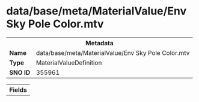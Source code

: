 <h1>data/base/meta/MaterialValue/Env Sky Pole Color.mtv</h1><table><tr><th colspan="100%">Metadata</th></tr><tr><td><b>Name</b></td><td>data/base/meta/MaterialValue/Env Sky Pole Color.mtv</td></tr><tr><td><b>Type</b></td><td>MaterialValueDefinition</td></tr><tr><td><b>SNO ID</b></td><td>355961</td></tr></table>

<table><tr><th colspan="100%">Fields</th></tr></table>

